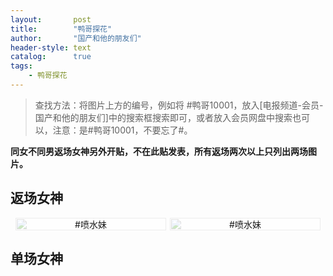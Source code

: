 ```yaml
---
layout:       post
title:        "鸭哥探花"
author:       "国产和他的朋友们"
header-style: text
catalog:      true
tags:
    - 鸭哥探花
---
```


> 查找方法：将图片上方的编号，例如将 #鸭哥10001，放入[电报频道-会员-国产和他的朋友们]中的搜索框搜索即可，或者放入会员网盘中搜索也可以，注意：是#鸭哥10001，不要忘了#。

**同女不同男返场女神另外开贴，不在此贴发表，所有返场两次以上只列出两场图片。**

## 返场女神

<div style="display: flex; justify-content: center;">
    <div style="position: relative; width: 48%; margin-right: 1%;">
        <img src="https://tanhuawanrenmigroup.top/yagetanhua/yagetanhua20001.jpg" style="width: 100%;"/>
        <div style="position: absolute; top: 0; left: 0; width: 100%; text-align: center; background-color: rgba(255, 255, 255, 0.7); font-size: 14px;">
            #喷水妹
        </div>
    </div>
    <div style="position: relative; width: 48%;">
        <img src="https://tanhuawanrenmigroup.top/yagetanhua/yagetanhua20002.jpg" style="width: 100%;"/>
        <div style="position: absolute; top: 0; left: 0; width: 100%; text-align: center; background-color: rgba(255, 255, 255, 0.7); font-size: 14px;">
            #喷水妹
        </div>
    </div>
</div>

## 单场女神






